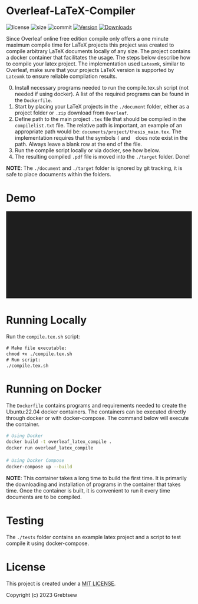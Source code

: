 # Overleaf-LaTeX-Compiler
![license](https://img.shields.io/github/license/grebtsew/Overleaf-LaTeX-Compiler)
![size](https://img.shields.io/github/repo-size/grebtsew/Overleaf-LaTeX-Compiler)
![commit](https://img.shields.io/github/last-commit/grebtsew/Overleaf-LaTeX-Compiler)
[![Version](https://img.shields.io/github/v/release/grebtsew/Overleaf-LaTeX-Compiler)](https://github.com/grebtsew/Overleaf-LaTeX-Compiler/releases)
[![Downloads](https://img.shields.io/github/downloads/grebtsew/Overleaf-LaTeX-Compiler/total)](https://github.com/grebtsew/Overleaf-LaTeX-Compiler)



Since Overleaf online free edition compile only offers a one minute maximum compile time for LaTeX projects this project was created to compile arbitrary LaTeX documents locally of any size. The project contains a docker container that facilitates the usage. The steps below describe how to compile your latex project. The implementation used `Latexmk`, similar to Overleaf, make sure that your projects LaTeX version is supported by `Latexmk` to ensure reliable compilation results.

0. Install necessary programs needed to run the compile.tex.sh script (not needed if using docker). A list of the required programs can be found in the `Dockerfile`.
1. Start by placing your LaTeX projects in the `./document` folder, either as a project folder or `.zip` download from `Overleaf`.  
2. Define path to the main project `.tex` file that should be compiled in the `compilelist.txt` file. The relative path is important, an example of an appropriate path would be: `documents/project/thesis_main.tex`. The implementation requires that the symbols `(` and ` ` does note exist in the path. Always leave a blank row at the end of the file.
3. Run the compile script locally or via docker, see how below.
4. The resulting compiled `.pdf` file is moved into the `./target` folder. Done! 

**NOTE**: The `./document` and `./target` folder is ignored by git tracking, it is safe to place documents within the folders.

# Demo

![Demo](./demo.gif)
# Running Locally
Run the  `compile.tex.sh` script:
```
# Make file executable:
chmod +x ./compile.tex.sh
# Run script:
./compile.tex.sh
```
# Running on Docker
The `Dockerfile` contains programs and requirements needed to create the Ubuntu:22.04 docker containers. The containers can be executed directly through docker or with docker-compose. The command below will execute the container.
```Bash
# Using Docker
docker build -t overleaf_latex_compile .
docker run overleaf_latex_compile

# Using Docker Compose
docker-compose up --build
```
**NOTE**: This container takes a long time to build the first time. It is primarily the downloading and installation of programs in the container that takes time. Once the container is built, it is convenient to run it every time documents are to be compiled.

# Testing

The `./tests` folder contains an example latex project and a script to test compile it using docker-compose.

# License
This project is created under a [MIT LICENSE](./LICENSE).

Copyright (c) 2023 Grebtsew

